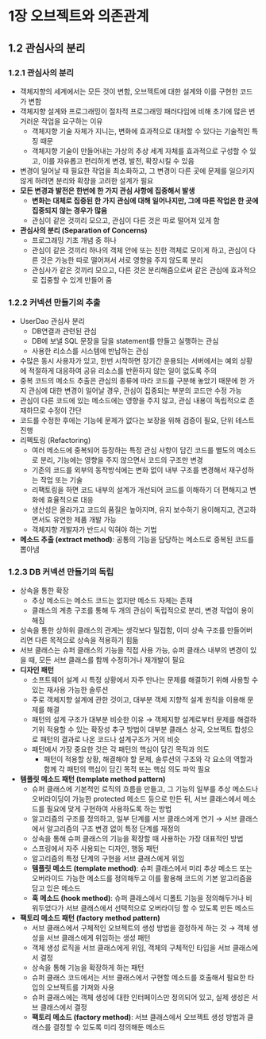 # 1장 오브젝트와 의존관계

## 1.2 관심사의 분리

### 1.2.1 관심사의 분리

- 객체지향의 세계에서는 모든 것이 변함, 오브젝트에 대한 설계와 이를 구현한 코드가 변함
- 객체지향 설계와 프로그래밍이 절차적 프로그래밍 패러다임에 비해 초기에 많은 번거러운 작업을 요구하는 이유
    - 객체지향 기술 자체가 지니는, 변화에 효과적으로 대처할 수 있다는 기술적인 특징 때문
    - 객체지향 기술이 만들어내는 가상의 추상 세계 자체를 효과적으로 구성할 수 있고, 이를 자유롭고 편리하게 변경, 발전, 확장시킬 수 있음
- 변경이 일어날 때 필요한 작업을 최소화하고, 그 변경이 다른 곳에 문제를 일으키지 않게 하려면 분리와 확장을 고려한 설계가 필요
- **모든 변경과 발전은 한번에 한 가지 관심 사항에 집중해서 발생**
    - **변화는 대체로 집중된 한 가지 관심에 대해 일어나지만, 그에 따른 작업은 한 곳에 집중되지 않는 경우가 많음**
    - 관심이 같은 것끼리 모으고, 관심이 다른 것은 따로 떨어져 있게 함
- **관심사의 분리 (Separation of Concerns)**
    - 프로그래밍 기초 개념 중 하나
    - 관심이 같은 것끼리 하나의 객체 안에 또는 친한 객체로 모이게 하고, 관심이 다른 것은 가능한 따로 떨어져서 서로 영향을 주지 않도록 분리
    - 관심사가 같은 것끼리 모으고, 다른 것은 분리해줌으로써 같은 관심에 효과적으로 집중할 수 있게 만들어 줌

### 1.2.2 커넥션 만들기의 추출

- UserDao 관심사 분리
    - DB연결과 관련된 관심
    - DB에 보낼 SQL 문장을 담을 statement를 만들고 실행하는 관심
    - 사용한 리소스를 시스템에 반납하는 관심
- 수많은 동시 사용자가 있고, 한번 시작하면 장기간 운용되는 서버에서는 예외 상황에 적절하게 대응하여 공유 리소스를 반환하지 않는 일이 없도록 주의
- 중복 코드의 메소드 추출은 관심의 종류에 따라 코드를 구분해 놓았기 때문에 한 가지 관심에 대한 변경이 일어날 경우, 관심이 집중되는 부분의 코드만 수정 가능
- 관심이 다른 코드에 있는 메소드에는 영향을 주지 않고, 관심 내용이 독립적으로 존재하므로 수정이 간단
- 코드를 수정한 후에는 기능에 문제가 없다는 보장을 위해 검증이 필요, 단위 테스트 진행
- 리펙토링 (Refactoring)
    - 여러 메소드에 중복되어 등장하는 특정 관심 사항이 담긴 코드를 별도의 메소드로 분리, 기능에는 영향을 주지 않으면서 코드의 구조만 변경
    - 기존의 코드를 외부의 동작방식에는 변화 없이 내부 구조를 변경해서 재구성하는 작업 또는 기술
    - 리팩토링을 하면 코드 내부의 설계가 개선되어 코드를 이해하기 더 편해지고 변화에 효율적으로 대응
    - 생산성은 올라가고 코드의 품질은 높아지며, 유지 보수하기 용이해지고, 견고하면서도 유연한 제품 개발 가능
    - 객체지향 개발자가 반드시 익혀야 하는 기법
- **메소드 추출 (extract method)**: 공통의 기능을 담당하는 메소드로 중복된 코드를 뽑아냄

### 1.2.3 DB 커넥션 만들기의 독립

- 상속을 통한 확장
    - 추상 메소드는 메소드 코드는 없지만 메소드 자체는 존재
    - 클래스의 계층 구조를 통해 두 개의 관심이 독립적으로 분리, 변경 작업이 용이해짐
- 상속을 통한 상하위 클래스의 관계는 생각보다 밀접함, 이미 상속 구조를 만들어버리면 다른 목적으로 상속을 적용하기 힘듦
- 서브 클래스는 슈퍼 클래스의 기능을 직접 사용 가능, 슈퍼 클래스 내부의 변경이 있을 때, 모든 서브 클래스를 함께 수정하거나 재개발이 필요
- **디자인 패턴**
    - 소프트웨어 설계 시 특정 상황에서 자주 만나는 문제를 해결하기 위해 사용할 수 있는 재사용 가능한 솔루션
    - 주로 객체지향 설계에 관한 것이고, 대부분 객체 지향적 설계 원칙을 이용해 문제를 해결
    - 패턴의 설계 구조가 대부분 비슷한 이유 → 객체지향 설계로부터 문제를 해결하기위 적용할 수 있는 확장성 추구 방법이 대부분 클래스 상곡, 오브젝트 합성으로 패턴의 결과로 나온 코드나 설계구조가 거의 비슷
    - 패턴에서 가장 중요한 것은 각 패턴의 핵심이 담긴 목적과 의도
        - 패턴이 적용할 상황, 해결해야 할 문제, 솔루션의 구조와 각 요소의 역할과 함께 각 패턴의 핵심이 담긴 목적 또는 핵심 의도 파악 필요
- **템플릿 메소드 패턴 (template method pattern)**
    - 슈퍼 클래스에 기본적인 로직의 흐름을 만들고, 그 기능의 일부를 추상 메소드나 오버라이딩이 가능한 protected 메소드 등으로 만든 뒤, 서브 클래스에서 메소드를 필요에 맞게 구현하여 사용하도록 하는 방법
    - 알고리즘의 구조를 정의하고, 일부 단계를 서브 클래스에게 연기 → 서브 클래스에서 알고리즘의 구조 변경 없이 특정 단계를 재정의
    - 상속을 통해 슈퍼 클래스의 기능을 확장할 때 사용하는 가장 대표적인 방법
    - 스프링에서 자주 사용되는 디자인, 행동 패턴
    - 알고리즘의 특정 단계의 구현을 서브 클래스에게 위임
    - **템플릿 메소드 (template method)**: 슈퍼 클래스에서 미리 추상 메소드 또는 오버라이드 가능한 메소드를 정의해두고 이를 활용해 코드의 기본 알고리즘을 담고 있은 메소드
    - **훅 메소드 (hook method)**: 슈퍼 클래스에서 디폴트 기능을 정의해두거나 비워두었다가 서브 클래스에서 선택적으로 오버라이딩 할 수 있도록 만든 메소드
- **팩토리 메소드 패턴 (factory method pattern)**
    - 서브 클래스에서 구체적인 오브젝트의 생성 방법을 결정하게 하는 것 → 객체 생성을 서브 클래스에게 위임하는 생성 패턴
    - 객체 생성 로직을 서브 클래스에게 위임, 객체의 구체적인 타입을 서브 클래스에서 결정
    - 상속을 통해 기능을 확장하게 하는 패턴
    - 슈퍼 클래스 코드에서는 서브 클래스에서 구현할 메소드를 호출해서 필요한 타입의 오브젝트를 가져와 사용
    - 슈퍼 클래스에는 객체 생성에 대한 인터페이스만 정의되어 있고, 실제 생성은 서브 클래스에서 결정
    - **팩토리 메소드 (factory method)**: 서브 클래스에서 오브젝트 생성 방법과 클래스를 결정할 수 있도록 미리 정의해둔 메소드
